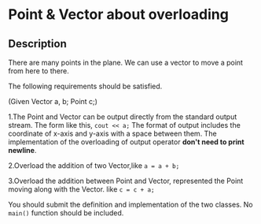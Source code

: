 # Point & Vector about overloading

## Description
There are many points in the plane. We can use a vector to move a point from here to there.

The following requirements should be satisfied.

(Given Vector a, b; Point c;)

1.The Point and Vector can be output directly from the standard output stream. The form like this, `cout << a;` The format of output includes the coordinate of x-axis and y-axis with a space between them. The implementation of the overloading of output operator **don't need to print newline**.

2.Overload the addition of two Vector,like `a = a + b;`

3.Overload the addition between Point and Vector, represented the Point moving along with the Vector. like `c = c + a;`

You should submit the definition and implementation of the two classes. No `main()` function should be included.